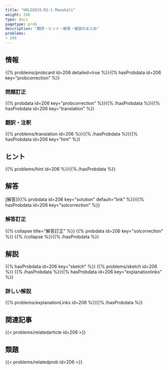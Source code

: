 ```yaml
---
title: "UKLO2015-R2-1 Maxakali"
weight: 206
type: docs
pagetype: prob
description: "翻訳・ヒント・解答・解説のまとめ"
problems: 
- 206
---
```


## 情報

{{% problems/probcard id=206 detailed=true %}}{{% hasProbdata id=206 key="probcorrection" %}}

### 問題訂正

{{% probdata id=206 key="probcorrection" %}}{{% /hasProbdata %}}{{% hasProbdata id=206 key="translation" %}}

### 翻訳・注釈

{{% problems/translation id=206 %}}{{% /hasProbdata %}}{{% hasProbdata id=206 key="hint" %}}

## ヒント

{{% problems/hint id=206 %}}{{% /hasProbdata %}}

## 解答

[解答]({{% probdata id=206 key="solution" default="link" %}}){{% hasProbdata id=206 key="solcorrection" %}}

### 解答訂正

{{% collapse title="解答訂正" %}}
{{% probdata id=206 key="solcorrection" %}}
{{% /collapse %}}{{% /hasProbdata %}}

## 解説

{{% hasProbdata id=206 key="sketch" %}}
{{% problems/sketch id=206 %}}
{{% /hasProbdata %}}{{% hasProbdata id=206 key="explanationlinks" %}}

### 詳しい解説

{{% problems/explanationLinks id=206 %}}{{% /hasProbdata %}}

## 関連記事

{{< problems/relatedarticle id=206 >}}

## 類題

{{< problems/relatedprob id=206 >}}
